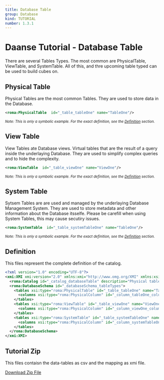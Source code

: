 ```yaml
---
title: Database Table
group: Database
kind: TUTORIAL
number: 1.3.1
---
```

# Daanse Tutorial - Database Table

There are several Tables Types. The most common are PhysicalTable, ViewTable, and SystemTable. All of this, and thre upcoming table typed can be used to build cubes on.


## Physical Table

Physical Tables are the most common Tables.  They are used to store data in the Database.


```xml
<roma:PhysicalTable  id="_table_tableOne" name="TableOne"/>

```
*<small>Note: This is only a symbolic example. For the exact definition, see the [Definition](#definition) section.</small>*
## View Table

View Tables ate Database views. Virtual tables that are the result of a query inside the underlaying Database. They are used to simplify complex queries and to hide the complexity.


```xml
<roma:ViewTable  id="_table_viewOne" name="ViewOne"/>

```
*<small>Note: This is only a symbolic example. For the exact definition, see the [Definition](#definition) section.</small>*
## System Table

Sytsem Tables are are used and managed by the underlaying Database Management System. They are used to store metadata and other information about the Database itsselfe. Please be carefill when using System Tables, this may cause secutiry issues.


```xml
<roma:SystemTable  id="_table_systemTableOne" name="TableOne"/>

```
*<small>Note: This is only a symbolic example. For the exact definition, see the [Definition](#definition) section.</small>*

## Definition

This files represent the complete definition of the catalog.

```xml
<?xml version="1.0" encoding="UTF-8"?>
<xmi:XMI xmi:version="2.0" xmlns:xmi="http://www.omg.org/XMI" xmlns:xsi="http://www.w3.org/2001/XMLSchema-instance" xmlns:roma="https://www.daanse.org/spec/org.eclipse.daanse.rolap.mapping">
  <roma:Catalog id="_catalog_databaseTable" description="Physical table definitions and types" name="Daanse Tutorial - Database Table" dbschemas="_databaseSchema_tableTypes"/>
  <roma:DatabaseSchema id="_databaseSchema_tableTypes">
    <tables xsi:type="roma:PhysicalTable" id="_table_tableOne" name="TableOne">
      <columns xsi:type="roma:PhysicalColumn" id="_column_tableOne_columnOne" name="ColumnOne"/>
    </tables>
    <tables xsi:type="roma:ViewTable" id="_table_viewOne" name="ViewOne">
      <columns xsi:type="roma:PhysicalColumn" id="_column_viewOne_columnOne" name="ColumnOne"/>
    </tables>
    <tables xsi:type="roma:SystemTable" id="_table_systemTableOne" name="TableOne">
      <columns xsi:type="roma:PhysicalColumn" id="_column_systemTableOne_columnOne" name="ColumnOne"/>
    </tables>
  </roma:DatabaseSchema>
</xmi:XMI>

```



## Tutorial Zip
This files contaisn the data-tables as csv and the mapping as xmi file.

<a href="./zip/tutorial.database.table.zip" download>Download Zip File</a>
